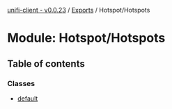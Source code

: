 [unifi-client - v0.0.23](../README.md) / [Exports](../modules.md) / Hotspot/Hotspots

# Module: Hotspot/Hotspots

## Table of contents

### Classes

- [default](../classes/hotspot_hotspots.default.md)
